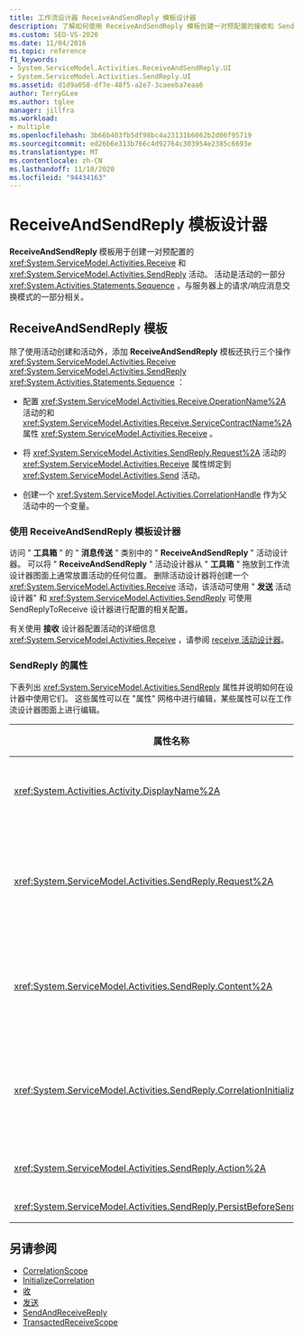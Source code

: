 ```yaml
---
title: 工作流设计器 ReceiveAndSendReply 模板设计器
description: 了解如何使用 ReceiveAndSendReply 模板创建一对预配置的接收和 SendReply 活动。
ms.custom: SEO-VS-2020
ms.date: 11/04/2016
ms.topic: reference
f1_keywords:
- System.ServiceModel.Activities.ReceiveAndSendReply.UI
- System.ServiceModel.Activities.SendReply.UI
ms.assetid: d1d9a058-df7e-48f5-a2e7-3caeeba7eaa6
author: TerryGLee
ms.author: tglee
manager: jillfra
ms.workload:
- multiple
ms.openlocfilehash: 3b66b403fb5df98bc4a23131b6062b2d06f95719
ms.sourcegitcommit: ed26b6e313b766c4d92764c303954e2385c6693e
ms.translationtype: MT
ms.contentlocale: zh-CN
ms.lasthandoff: 11/10/2020
ms.locfileid: "94434163"
---
```

# <a name="receiveandsendreply-template-designer"></a>ReceiveAndSendReply 模板设计器

**ReceiveAndSendReply** 模板用于创建一对预配置的 <xref:System.ServiceModel.Activities.Receive> 和 <xref:System.ServiceModel.Activities.SendReply> 活动。 活动是活动的一部分 <xref:System.Activities.Statements.Sequence> ，与服务器上的请求/响应消息交换模式的一部分相关。

## <a name="the-receiveandsendreply-template"></a>ReceiveAndSendReply 模板

除了使用活动创建和活动外，添加 **ReceiveAndSendReply** 模板还执行三个操作 <xref:System.ServiceModel.Activities.Receive> <xref:System.ServiceModel.Activities.SendReply> <xref:System.Activities.Statements.Sequence> ：

- 配置 <xref:System.ServiceModel.Activities.Receive.OperationName%2A> 活动的和 <xref:System.ServiceModel.Activities.Receive.ServiceContractName%2A> 属性 <xref:System.ServiceModel.Activities.Receive> 。

- 将 <xref:System.ServiceModel.Activities.SendReply.Request%2A> 活动的 <xref:System.ServiceModel.Activities.Receive> 属性绑定到 <xref:System.ServiceModel.Activities.Send> 活动。

- 创建一个 <xref:System.ServiceModel.Activities.CorrelationHandle> 作为父活动中的一个变量。

### <a name="use-the-receiveandsendreply-template-designer"></a>使用 ReceiveAndSendReply 模板设计器

访问 " **工具箱** " 的 " **消息传送** " 类别中的 " **ReceiveAndSendReply** " 活动设计器。 可以将 " **ReceiveAndSendReply** " 活动设计器从 " **工具箱** " 拖放到工作流设计器图面上通常放置活动的任何位置。 删除活动设计器将创建一个 <xref:System.ServiceModel.Activities.Receive> 活动，该活动可使用 " **发送** 活动设计器" 和 <xref:System.ServiceModel.Activities.SendReply> 可使用 SendReplyToReceive 设计器进行配置的相关配置。

有关使用 **接收** 设计器配置活动的详细信息 <xref:System.ServiceModel.Activities.Receive> ，请参阅 [receive 活动设计器](../workflow-designer/receive-activity-designer.md)。

### <a name="properties-of-sendreply"></a>SendReply 的属性

下表列出 <xref:System.ServiceModel.Activities.SendReply> 属性并说明如何在设计器中使用它们。 这些属性可以在 "属性" 网格中进行编辑，某些属性可以在工作流设计器图面上进行编辑。

| 属性名称 | 必选 | 使用情况 |
|-|----------|-|
| <xref:System.Activities.Activity.DisplayName%2A> | 错误 | <xref:System.ServiceModel.Activities.SendReply> 活动的可选友好名称。 默认值为 SendReplyToReceive。<br /><br /> 尽管不需要为友好使用非默认值 <xref:System.Activities.Activity.DisplayName%2A> ，但最好使用此类值。 |
| <xref:System.ServiceModel.Activities.SendReply.Request%2A> | 正确 | 对与此 <xref:System.ServiceModel.Activities.Receive> 活动配对的 <xref:System.ServiceModel.Activities.SendReply> 活动的引用。 此属性不能为 **null** 。 <xref:System.ServiceModel.Activities.Receive> 和 <xref:System.ServiceModel.Activities.SendReply> 活动在服务器上一起使用，以对请求/响应消息模式进行建模。 此属性指定配对的 <xref:System.ServiceModel.Activities.Send> 活动。 在设计器中，不能编辑此属性，因为它自动绑定到 <xref:System.ServiceModel.Activities.Send> 您在其中创建了活动的活动 <xref:System.ServiceModel.Activities.SendReply> 。 |
| <xref:System.ServiceModel.Activities.SendReply.Content%2A> | 错误 | 指定要接收的消息或参数内容。 它可为 <xref:System.ServiceModel.Activities.ReceiveMessageContent> 活动或 <xref:System.ServiceModel.Activities.ReceiveParametersContent> 活动。 若要编辑此属性，请单击 "属性网格" 中 " **内容** " 字段旁边的省略号按钮，或单击 " **接收** " 活动设计器图面上 " **内容** " 标签旁的 " **定义** " 按钮。 两者都显示 " **内容定义** " 对话框。 有关如何使用此框的详细信息，请参阅 " [内容定义" 对话框](../workflow-designer/content-definition-dialog-box.md) 主题。 |
| <xref:System.ServiceModel.Activities.SendReply.CorrelationInitializers%2A> | 错误 | 指定在工作流中对配置此 <xref:System.ServiceModel.Activities.CorrelationInitializer> 活动的多个 <xref:System.ServiceModel.Activities.CorrelationHandle> 对象进行初始化的 <xref:System.ServiceModel.Activities.Receive> 对象的集合。 在 "属性" 网格中单击属性旁的省略号按钮， <xref:System.ServiceModel.Activities.SendReply.CorrelationInitializers%2A> 以打开 " **添加相关初始值设定项** " 对话框。 有关使用此框的详细信息，请参阅 [Add CorrelationInitializers 对话框](../workflow-designer/add-correlationinitializers-dialog-box.md) 主题。 |
| <xref:System.ServiceModel.Activities.SendReply.Action%2A> | 错误 | 指定消息的操作标头。 如果未显式设置，则其值默认为：<br /><br /> `https://tempuri.org/{service contract namespace}/{service contract name}/{operation name}` |
| <xref:System.ServiceModel.Activities.SendReply.PersistBeforeSend%2A> | 错误 | 指定在发送回复消息前是否应保留工作流实例。 默认值是 **false** 秒。 |

## <a name="see-also"></a>另请参阅

- [CorrelationScope](../workflow-designer/correlationscope-activity-designer.md)
- [InitializeCorrelation](../workflow-designer/initializecorrelation-activity-designer.md)
- [收](../workflow-designer/receive-activity-designer.md)
- [发送](../workflow-designer/send-activity-designer.md)
- [SendAndReceiveReply](../workflow-designer/sendandreceivereply-template-designer.md)
- [TransactedReceiveScope](../workflow-designer/transactedreceivescope-activity-designer.md)